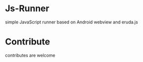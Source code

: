 # Js-Runner
simple JavaScript runner based on Android webview and eruda.js

# Contribute
contributes are welcome
